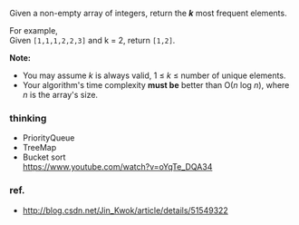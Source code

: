 <div>
<p>
Given a non-empty array of integers, return the <b><i>k</i></b> most frequent elements.</p>

<p>For example,<br>
Given <code>[1,1,1,2,2,3]</code> and k = 2, return <code>[1,2]</code>.
</p>

<p><b>Note: </b><br>
</p>
<ul>
<li>You may assume <i>k</i> is always valid, 1 ≤ <i>k</i> ≤ number of unique elements.</li>
<li>Your algorithm's time complexity <b>must be</b> better than O(<i>n</i> log <i>n</i>), where <i>n</i> is the array's size.</li>
</ul>
</div>

### thinking
- PriorityQueue
- TreeMap
- Bucket sort  
  https://www.youtube.com/watch?v=oYqTe_DQA34

### ref.
- http://blog.csdn.net/Jin_Kwok/article/details/51549322
